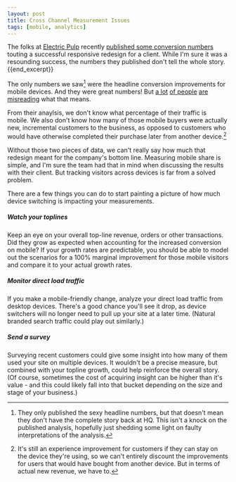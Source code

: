 ```yaml
---
layout: post
title: Cross Channel Measurement Issues
tags: [mobile, analytics]
---
```


The folks at [Electric Pulp](http://electricpulp.com) recently [published some conversion numbers](http://electricpulp.com/notes/you-like-apples/) touting a successful responsive redesign for a client. While I'm sure it was a resounding success, the numbers they published don't tell the whole story.
{{end_excerpt}}

The only numbers we saw[^1] were the headline conversion improvements for mobile devices. And they were great numbers! But [a lot](https://twitter.com/youngk1973/status/301054041646067712) [of people](https://twitter.com/pixeldeath/status/302343172539969536) [are misreading](https://twitter.com/aaronmentele/status/299571140353990656) what that means. 

From their anaylsis, we don't know what percentage of their traffic is mobile. We also don't know how many of those mobile buyers were actually new, incremental customers to the business, as opposed to customers who would have otherwise completed their purchase later from another device.[^2] 

Without those two pieces of data, we can't really say how much that redesign meant for the company's bottom line. Measuring mobile share is simple, and I'm sure the team had that in mind when discussing the results with their client. But tracking visitors across devices is far from a solved problem. 

There are a few things you can do to start painting a picture of how much device switching is impacting your measurements.

##### Watch your toplines
Keep an eye on your overall top-line revenue, orders or other transactions. Did they grow as expected when accounting for the increased conversion on mobile? If your growth rates are predictable, you should be able to model out the scenarios for a 100% marginal improvement for those mobile visitors and compare it to your actual growth rates. 

##### Monitor direct load traffic
If you make a mobile-friendly change, analyze your direct load traffic from desktop devices. There's a good chance you'll see it drop, as device switchers will no longer need to pull up your site at a later time. (Natural branded search traffic could play out similarly.) 

##### Send a survey
Surveying recent customers could give some insight into how many of them used your site on multiple devices. It wouldn't be a precise measure, but combined with your topline growth, could help reinforce the overall story. (Of course, sometimes the cost of acquiring insight can be higher than it's value - and this could likely fall into that bucket depending on the size and stage of your business.)






[^1]: They only published the sexy headline numbers, but that doesn't mean they don't have the complete story back at HQ. This isn't a knock on the published analysis, hopefully just shedding some light on faulty interpretations of the analysis.
[^2]: It's still an experience improvement for customers if they can stay on the device they're using, so we can't entirely discount the improvements for users that would have bought from another device. But in terms of actual new revenue, we have to.

